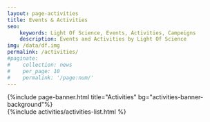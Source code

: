 ```yaml
---
layout: page-activities
title: Events & Activities
seo: 
    keywords: Light Of Science, Events, Activities, Campeigns
    description: Events and Activities by Light Of Science
img: /data/df.img
permalink: /activities/
#paginate: 
#    collection: news
#    per_page: 10
#    permalink: '/page:num/'
---
```

<!-- News page style-->
<link rel="stylesheet" href="/assets/css/page-activities.css">
{%include page-banner.html title="Activities" bg="activities-banner-background"%}

<div class="content-wrapper">
    <div class="content">
        {%include activities/activities-list.html %}
    </div>
</div>
